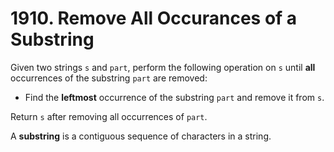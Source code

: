 # 1910. Remove All Occurances of a Substring

Given two strings `s` and `part`, perform the following operation on `s` until **all** occurrences of the substring `part` are removed:

- Find the **leftmost** occurrence of the substring `part` and remove it from `s`.

Return `s` after removing all occurrences of `part`.

A **substring** is a contiguous sequence of characters in a string.